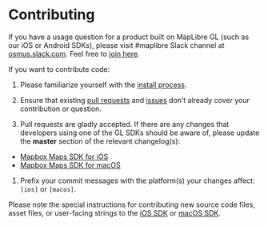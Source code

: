 # Contributing

If you have a usage question for a product built on MapLibre GL (such as our iOS or Android SDKs), please visit #maplibre Slack channel at [osmus.slack.com](https://osmus.slack.com/). Feel free to [join here](https://osmus-slack.herokuapp.com/).

If you want to contribute code:

1. Please familiarize yourself with the [install process](INSTALL.md).

1. Ensure that existing [pull requests](https://github.com/mapbox/mapbox-gl-native-ios/pulls) and [issues](https://github.com/mapbox/mapbox-gl-native-ios/issues) don’t already cover your contribution or question.

1. Pull requests are gladly accepted. If there are any changes that developers using one of the GL SDKs should be aware of, please update the **master** section of the relevant changelog(s):
  * [Mapbox Maps SDK for iOS](platform/ios/CHANGELOG.md)
  * [Mapbox Maps SDK for macOS](platform/macos/CHANGELOG.md)

1. Prefix your commit messages with the platform(s) your changes affect: `[ios]` or `[macos]`.

Please note the special instructions for contributing new source code files, asset files, or user-facing strings to the [iOS SDK](platform/ios/DEVELOPING.md#contributing) or [macOS SDK](platform/macos/DEVELOPING.md#contributing).
